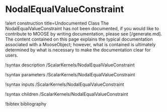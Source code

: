 <!-- MOOSE Documentation Stub: Remove this when content is added. -->

# NodalEqualValueConstraint

!alert construction title=Undocumented Class
The NodalEqualValueConstraint has not been documented, if you would like to contribute to MOOSE by
writing documentation, please see [/generate.md]. The content contained on this page explains
the typical documentation associated with a MooseObject; however, what is contained is ultimately
determined by what is necessary to make the documentation clear for users.

!syntax description /ScalarKernels/NodalEqualValueConstraint

!syntax parameters /ScalarKernels/NodalEqualValueConstraint

!syntax inputs /ScalarKernels/NodalEqualValueConstraint

!syntax children /ScalarKernels/NodalEqualValueConstraint

!bibtex bibliography

